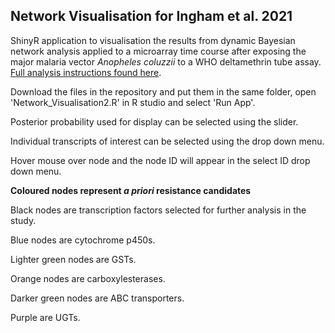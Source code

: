 ## Network Visualisation for Ingham et al. 2021

ShinyR application to visualisation the results from dynamic Bayesian network analysis applied to a microarray time course after exposing the major malaria vector *Anopheles coluzzii* to a WHO deltamethrin tube assay. [Full analysis instructions found here](https://github.com/FrankD/AnophelesInsecticideExposure).

Download the files in the repository and put them in the same folder, open 'Network_Visualisation2.R' in R studio and select 'Run App'.

Posterior probability used for display can be selected using the slider.

Individual transcripts of interest can be selected using the drop down menu.

Hover mouse over node and the node ID will appear in the select ID drop down menu.

**Coloured nodes represent *a priori* resistance candidates**

Black nodes are transcription factors selected for further analysis in the study.

Blue nodes are cytochrome p450s.

Lighter green nodes are GSTs.

Orange nodes are carboxylesterases.

Darker green nodes are ABC transporters.

Purple are UGTs.

